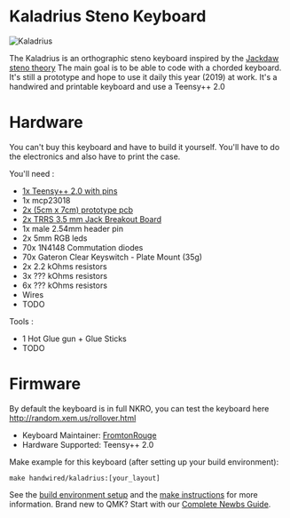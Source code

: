# Kaladrius Steno Keyboard

![Kaladrius](https://i.imgur.com/hgo1kl6.jpg)

The Kaladrius is an orthographic steno keyboard inspired by the [Jackdaw steno theory](https://sites.google.com/site/ploverdoc/jackdaw)
The main goal is to be able to code with a chorded keyboard. It's still a prototype and hope to use it daily this year (2019) at work.
It's a handwired and printable keyboard and use a Teensy++ 2.0

# Hardware

You can't buy this keyboard and have to build it yourself. You'll have to do the electronics and also have to print the case.

You'll need :

- [1x Teensy++ 2.0 with pins](https://www.pjrc.com/store/teensypp_pins.html)
- 1x mcp23018
- [2x (5cm x 7cm) prototype pcb](https://www.amazon.com/ELEGOO-Prototype-Soldering-Compatible-Arduino/dp/B072Z7Y19F)
- [2x TRRS 3.5 mm Jack Breakout Board](https://www.amazon.com/dp/B01N7NDCVI/ref=cm_sw_r_tw_dp_U_x_TXwCCb46PW6FF)
- 1x male 2.54mm header pin
- 2x 5mm RGB leds
- 70x 1N4148 Commutation diodes
- 70x Gateron Clear Keyswitch - Plate Mount (35g)
- 2x 2.2 kOhms resistors
- 3x ??? kOhms resistors
- 6x ??? kOhms resistors
- Wires
- TODO

Tools :

- 1 Hot Glue gun + Glue Sticks
- TODO

# Firmware

By default the keyboard is in full NKRO, you can test the keyboard here http://random.xem.us/rollover.html

- Keyboard Maintainer: [FromtonRouge](https://github.com/FromtonRouge)
- Hardware Supported: Teensy++ 2.0

Make example for this keyboard (after setting up your build environment):

    make handwired/kaladrius:[your_layout]

See the [build environment setup](https://docs.qmk.fm/#/getting_started_build_tools) and the [make instructions](https://docs.qmk.fm/#/getting_started_make_guide) for more information. Brand new to QMK? Start with our [Complete Newbs Guide](https://docs.qmk.fm/#/newbs).
